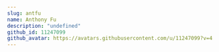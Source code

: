 ```yaml
---
slug: antfu
name: Anthony Fu
description: "undefined"
github_id: 11247099
github_avatar: https://avatars.githubusercontent.com/u/11247099?v=4
---
```


